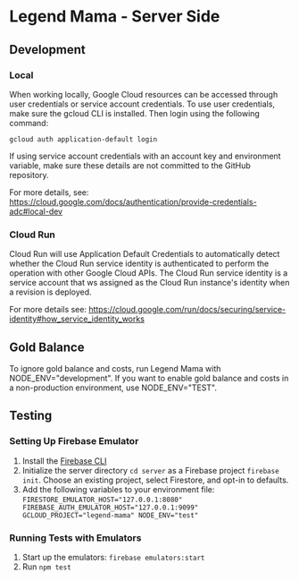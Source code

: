 # Legend Mama - Server Side
## Development
### Local
When working locally, Google Cloud resources can be accessed through user credentials or service account credentials.
To use user credentials, make sure the gcloud CLI is installed. Then login using the following command:

`gcloud auth application-default login`

If using service account credentials with an account key and environment variable, make sure these details are not 
committed to the GitHub repository.

For more details, see:
https://cloud.google.com/docs/authentication/provide-credentials-adc#local-dev

### Cloud Run
Cloud Run will use Application Default Credentials to automatically detect whether the Cloud Run service identity is 
authenticated to perform the operation with other Google Cloud APIs. The Cloud Run service identity is a service account
that ws assigned as the Cloud Run instance's identity when a revision is deployed. 

For more details see:
https://cloud.google.com/run/docs/securing/service-identity#how_service_identity_works

## Gold Balance
To ignore gold balance and costs, run Legend Mama with NODE_ENV="development". If you want to enable gold balance and 
costs in a non-production environment, use NODE_ENV="TEST".


## Testing
### Setting Up Firebase Emulator
1. Install the [Firebase CLI](https://firebase.google.com/docs/cli#install_the_firebase_cli)
2. Initialize the server directory `cd server` as a Firebase project `firebase init`. Choose an existing project, select Firestore, and opt-in to defaults.
3. Add the following variables to your environment file:
`
FIRESTORE_EMULATOR_HOST="127.0.0.1:8080"
FIREBASE_AUTH_EMULATOR_HOST="127.0.0.1:9099"
GCLOUD_PROJECT="legend-mama"
NODE_ENV="test"
`

### Running Tests with Emulators
1. Start up the emulators: `firebase emulators:start`
2. Run `npm test`

